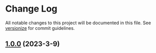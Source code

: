 # Change Log

All notable changes to this project will be documented in this file. See [versionize](https://github.com/versionize/versionize) for commit guidelines.

<a name="1.0.0"></a>
## [1.0.0](https://www.github.com/LolnationCH/lch-taskbar/releases/tag/v1.0.0) (2023-3-9)

